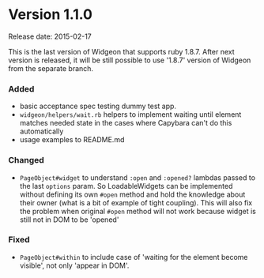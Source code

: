 # Version 1.1.0
Release date: 2015-02-17

This is the last version of Widgeon that supports ruby 1.8.7. After next version is released, it will be still possible to 
use '1.8.7' version of Widgeon from the separate branch.

### Added
* basic acceptance spec testing dummy test app.
* `widgeon/helpers/wait.rb` helpers to implement waiting until element matches needed state in the cases where Capybara can't do this automatically
* usage examples to README.md

### Changed
* `PageObject#widget` to understand `:open` and `:opened?` lambdas passed to the last `options` param. So LoadableWidgets can be implemented without defining its own `#open` method and hold the knowledge about their owner (what is a bit of example of tight coupling). This will also fix the problem when original `#open` method will not work because widget is still not in DOM to be 'opened'

### Fixed
* `PageObject#within` to include case of 'waiting for the element become visible', not only 'appear in DOM'.